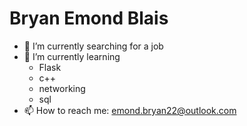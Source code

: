 <h1>Bryan Emond Blais</h1>

- 🔭 I’m currently searching for a job
- 🌱 I’m currently learning 
   - Flask
   - c++
   - networking
   - sql
- 📫 How to reach me: <a href="mailto:emond.bryan22@outlook.com">emond.bryan22@outlook.com</a>

<!--
**BryanEmond/BryanEmond** is a ✨ _special_ ✨ repository because its `README.md` (this file) appears on your GitHub profile.

- 🔭 I’m currently studying
- 🌱 I’m currently learning android,mern
- 📫 How to reach me:m
- ⚡ Fun fact: ...
-->
